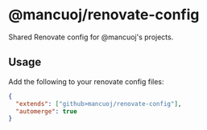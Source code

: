 # @mancuoj/renovate-config

Shared Renovate config for @mancuoj's projects.

## Usage

Add the following to your renovate config files:

```json
{
  "extends": ["github>mancuoj/renovate-config"],
  "automerge": true
}
```
